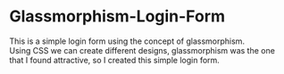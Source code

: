 # Glassmorphism-Login-Form
This is a simple login form using the concept of glassmorphism.     
Using CSS we can create different designs, glassmorphism was the one that I found attractive, so I created this simple login form.
